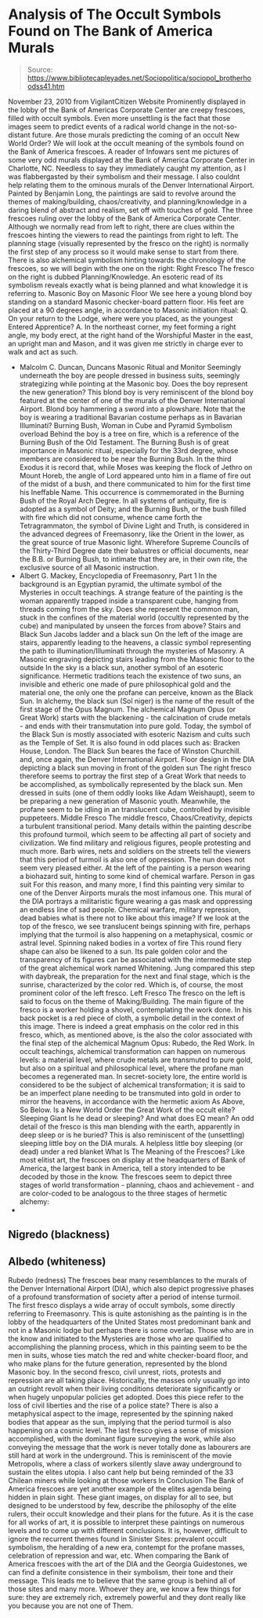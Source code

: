 # Analysis of The Occult Symbols Found on The Bank of America Murals

> Source: https://www.bibliotecapleyades.net/Sociopolitica/sociopol_brotherhoodss41.htm

November 23, 2010
from
VigilantCitizen Website
Prominently displayed in the
lobby of the Bank of Americas Corporate Center are
creepy frescoes, filled with occult symbols.
Even more unsettling is the
fact that those images seem to predict events of a
radical world change in the not-so-distant future.
Are those murals predicting
the coming of an occult New World Order?
We will look at the occult
meaning of the symbols found on the Bank of America
frescoes.
A reader of Infowars sent me pictures of some
very odd murals displayed at the Bank of America Corporate Center in
Charlotte, NC. Needless to say they immediately caught my attention, as I
was flabbergasted by their symbolism and their message.
I also couldnt help relating them to the
ominous murals of the
Denver International Airport.
Painted by Benjamin Long, the paintings are said
to revolve around the themes of making/building, chaos/creativity, and
planning/knowledge in a daring blend of abstract and realism, set
off with touches of gold.
The three frescoes
ruling over the lobby of
the Bank of America
Corporate Center.
Although we normally read from left to right,
there are clues within the frescoes hinting the viewers to read the
paintings from right to left.
The planning stage (visually represented by
the fresco on the right) is normally the first step of any process so it
would make sense to start from there. There is also alchemical symbolism
hinting towards the chronology of the frescoes, so we will begin with the
one on the right:
Right Fresco
The fresco on the right is dubbed
Planning/Knowledge. An esoteric read of its symbolism reveals exactly
what is being planned and what knowledge it is referring to.
Masonic Boy on Masonic Floor
We see here a young blond boy standing on a
standard Masonic checker-board pattern floor. His feet are placed at a 90
degrees angle, in accordance to Masonic initiation ritual:
Q.
On your return to the Lodge, where were you placed, as the youngest
Entered Apprentice?
A. In
the northeast corner, my feet forming a right angle, my body erect, at
the right hand of the Worshipful Master in the east, an upright man and
Mason, and it was given me strictly in charge ever to walk and act as
such.
- Malcolm C. Duncan, Duncans Masonic Ritual
and Monitor
Seemingly underneath the boy are people dressed
in business suits, seemingly strategizing while pointing at the Masonic boy.
Does the boy represent the new generation?
This blond boy is very reminiscent of the blond
boy featured at the center of one of the murals of the Denver International
Airport.
Blond boy hammering a
sword into a plowshare.
Note that the boy is
wearing a traditional Bavarian costume
perhaps as in Bavarian
Illuminati?
Burning Bush, Woman in Cube and
Pyramid
Symbolism overload
Behind the boy is a tree on fire, which is a
reference of the Burning Bush of the Old Testament.
The Burning Bush is of great importance in
Masonic ritual, especially for the 33rd degree, whose members are considered
to be near the Burning Bush.
In the
third Exodus it is record that, while Moses was keeping the flock of
Jethro on Mount Horeb, the angle of Lord appeared unto him in a flame
of fire out of the midst of a bush, and there communicated to him for
the first time his Ineffable Name.
This
occurrence is commemorated in the Burning Bush of the Royal Arch Degree.
In all systems of antiquity, fire is adopted as a symbol of Deity; and
the Burning Bush, or the bush filled with fire which did not consume,
whence came forth the Tetragrammaton, the symbol of Divine Light and
Truth, is considered in the advanced degrees of Freemasonry, like the
Orient in the lower, as the great source of true Masonic light.
Wherefore Supreme Councils of the Thirty-Third Degree date their
balustres or official documents, near the B.B. or Burning Bush, to
intimate that they are, in their own rite, the exclusive source of all
Masonic instruction.
- Albert G. Mackey, Encyclopedia of
Freemasonry, Part 1
In the background is an Egyptian pyramid, the
ultimate symbol of the Mysteries in occult teachings.
A strange feature of the painting is the woman
apparently trapped inside a transparent cube, hanging from threads coming
from the sky.
Does she represent the common man, stuck in the
confines of the material world (occultly represented by the cube) and
manipulated by unseen the forces from above?
Stairs and Black Sun
Jacobs ladder and a black sun
On the left of the image are stairs, apparently
leading to the heavens, a classic symbol representing the path to
illumination/Illuminati through the mysteries of Masonry.
A Masonic engraving
depicting stairs
leading from the
Masonic floor to the outside
In the sky is a black sun, another symbol of an
esoteric significance. Hermetic traditions teach the existence of two suns,
an invisible and etheric one made of pure philosophical gold and the
material one, the only one the profane can perceive, known as the Black Sun.
In alchemy, the black sun (Sol niger) is the
name of the result of the first stage of the Opus Magnum. The
alchemical Magnum Opus (or Great Work) starts with the blackening - the
calcination of crude metals - and ends with their transmutation into pure
gold.
Today, the symbol of the Black Sun is mostly
associated with esoteric Nazism and cults such as the Temple of Set. It is
also found in odd places such as:
Bracken House, London.
The Black Sun beares the face of Winston Churchill.
and, once again, the
Denver International Airport.
Floor design in the DIA
depicting a black sun moving in front of the golden sun
The right fresco therefore seems to portray the
first step of a Great Work that needs to be accomplished, as symbolically
represented by the black sun.
Men dressed in suits (one of them oddly looks
like
Adam Weishaupt), seem to be preparing a
new generation of Masonic youth. Meanwhile, the profane seem to be idling
in an translucent cube, controlled by invisible puppeteers.
Middle Fresco
The middle fresco,
Chaos/Creativity, depicts a turbulent
transitional period.
Many details within the
painting describe this profound turmoil,
which seem to be
affecting all part of society and civilization.
We find military and
religious figures, people protesting and much more.
Barb wires, nets and
soldiers on the streets tell the viewers
that this period of
turmoil is also one of oppression.
The nun does not seem
very pleased either.
At the left of the
painting is a person wearing a biohazard suit,
hinting to some kind of
chemical warfare.
Person in gas suit
For this reason, and
many more, I find this painting
very similar to one of
the Denver Airports murals
the most infamous one.
This mural of the DIA
portrays a militaristic figure
wearing a gas mask and
oppressing an endless line of sad people.
Chemical warfare,
military repression, dead babies
what is there not to
like about this image?
If we look at the top
of the fresco, we see translucent beings spinning with fire,
perhaps implying that
the turmoil is also happening on a metaphysical, cosmic or astral level.
Spinning naked bodies
in a vortex of fire
This round fiery shape can also be likened to a
sun. Its pale golden color and the transparency of its figures can be
associated with the intermediate step of the great alchemical work named
Whitening.
Jung compared this step with daybreak, the
preparation for the next and final stage, which is the sunrise,
characterized by the color red. Which is, of course, the most prominent
color of the left fresco.
Left Fresco
The fresco on the left is said to focus on the
theme of Making/Building.
The main figure of the fresco is a worker
holding a shovel, contemplating the work done. In his back pocket is a red
piece of cloth, a symbolic detail in the context of this image.
There is indeed a great emphasis on the color
red in this fresco, which, as mentioned above, is the also the color
associated with the final step of the alchemical Magnum Opus: Rubedo,
the Red Work.
In occult teachings, alchemical transformation
can happen on numerous levels: a material level, where crude metals are
transmuted to pure gold, but also on a spiritual and philosophical level,
where the profane man becomes a regenerated man.
In secret-society lore, the entire world is
considered to be the subject of alchemical transformation; it is said to be
an imperfect plane needing to be transmuted into gold in order to mirror
the heavens, in accordance with the hermetic axiom As Above, So Below.
Is a
New
World Order the Great Work of the occult elite?
Sleeping Giant
Is he dead or sleeping?
And what does EQ mean?
An odd detail of the fresco is this man blending
with the earth, apparently in deep sleep
or is he buried?
This is also reminiscent of the (unsettling)
sleeping little boy on the DIA murals.
A helpless little boy
sleeping (or dead) under a red blanket
What Is The Meaning of the
Frescoes?
Like most elitist art, the frescoes on display
at the headquarters of Bank of America, the largest bank in
America, tell a story intended to be decoded by those in the know.
The frescoes seem to depict three stages of
world transformation - planning, chaos and achievement - and are color-coded
to be analogous to the three stages of hermetic alchemy:
-
Nigredo (blackness)
-
Albedo (whiteness)
-
Rubedo (redness)
The frescoes bear many resemblances to
the
murals of the Denver International Airport (DIA), which also depict progressive
phases of a profound transformation of society after a period of intense
turmoil.
The first fresco displays a wide array of occult
symbols, some directly referring to Freemasonry. This is quite astonishing
as the painting is in the lobby of the headquarters of the United States
most predominant bank and not in a Masonic lodge
but perhaps there is some
overlap.
Those who are in the know and initiated to the
Mysteries are those who are qualified to accomplishing the planning process,
which in this painting seem to be the men in suits, whose ties match the red
and white checker-board floor, and who make plans for the future generation,
represented by the blond Masonic boy.
In the second fresco, civil unrest, riots,
protests and repression are all taking place. Historically, the masses only
usually go into an outright revolt when their living conditions deteriorate
significantly or when hugely unpopular policies get adopted. Does this piece
refer to the loss of civil liberties and the rise of a police state?
There is also a metaphysical aspect to the
image, represented by the spinning naked bodies that appear as the sun,
implying that the period turmoil is also happening on a cosmic level.
The last fresco gives a sense of mission
accomplished, with the dominant figure surveying the work, while also
conveying the message that the work is never totally done as labourers are
still hard at work in the underground.
This is reminiscent of the movie Metropolis,
where a class of workers silently slave away underground to sustain the
elites utopia.
I also cant help but being reminded of the
33 Chilean
miners while looking at those workers
In Conclusion
The Bank of America frescoes are yet another
example of the elites agenda being hidden in plain sight.
These giant images, on display for all to see,
but designed to be understood by few, describe the philosophy of the elite
rulers, their occult knowledge and their plans for the future. As it is the
case for all works of art, it is possible to interpret these paintings on
numerous levels and to come up with different conclusions.
It is, however, difficult to ignore the
recurrent themes found in Sinister Sites:
prevalent occult symbolism, the heralding of
a new era, contempt for the profane masses, celebration of repression
and war, etc.
When comparing the Bank of America frescoes with
the art of the DIA and
the Georgia Guidestones, we can find a
definite consistence in their symbolism, their tone and their message. This
leads me to believe that the same group is behind all of those sites and
many more.
Whoever they are, we know a few things for sure:
they are extremely rich, extremely powerful
and they dont really like you
because you are not one of Them.
